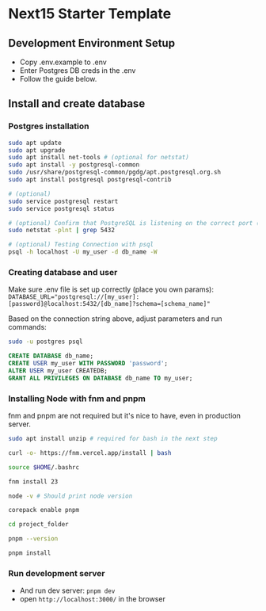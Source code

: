 # Next15 Starter Template

## Development Environment Setup
- Copy .env.example to .env
- Enter Postgres DB creds in the .env
- Follow the guide below.

## Install and create database

### Postgres installation

```sh
sudo apt update
sudo apt upgrade
sudo apt install net-tools # (optional for netstat)
sudo apt install -y postgresql-common
sudo /usr/share/postgresql-common/pgdg/apt.postgresql.org.sh
sudo apt install postgresql postgresql-contrib

# (optional) 
sudo service postgresql restart
sudo service postgresql status

# (optional) Confirm that PostgreSQL is listening on the correct port (5432):
sudo netstat -plnt | grep 5432

# (optional) Testing Connection with psql
psql -h localhost -U my_user -d db_name -W
```

### Creating database and user

Make sure .env file is set up correctly (place you own params): 
` DATABASE_URL="postgresql://[my_user]:[password]@localhost:5432/[db_name]?schema=[schema_name]" `

Based on the connection string above, adjust parameters and run commands:

```sh
sudo -u postgres psql
```

```sql
CREATE DATABASE db_name;
CREATE USER my_user WITH PASSWORD 'password';
ALTER USER my_user CREATEDB;
GRANT ALL PRIVILEGES ON DATABASE db_name TO my_user;
```



### Installing Node with fnm and pnpm

fnm and pnpm are not required but it's nice to have, even in production server.

```sh
sudo apt install unzip # required for bash in the next step

curl -o- https://fnm.vercel.app/install | bash

source $HOME/.bashrc

fnm install 23

node -v # Should print node version

corepack enable pnpm

cd project_folder

pnpm --version

pnpm install

```




### Run development server
- And run dev server: `pnpm dev`
- open `http://localhost:3000/` in the browser


